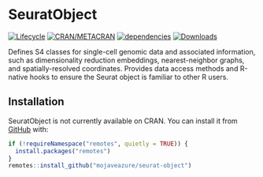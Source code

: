 
<!-- README.md is generated from README.Rmd. Please edit that file -->

# SeuratObject

<!-- badges: start -->

[![Lifecycle](https://img.shields.io/badge/lifecycle-experimental-orange.svg)](https://github.com/mojaveazure/seurat-object)
[![CRAN/METACRAN](https://img.shields.io/cran/v/SeuratObject)](https://cran.r-project.org/package=SeuratObject)
[![dependencies](https://tinyverse.netlify.com/badge/SeuratObject)](https://cran.r-project.org/package=SeuratObject)
[![Downloads](https://cranlogs.r-pkg.org/badges/SeuratObject?color=brightgreen)](https://cran.r-project.org/package=SeuratObject)
<!-- badges: end -->

Defines S4 classes for single-cell genomic data and associated
information, such as dimensionality reduction embeddings,
nearest-neighbor graphs, and spatially-resolved coordinates. Provides
data access methods and R-native hooks to ensure the Seurat object is
familiar to other R users.

## Installation

SeuratObject is not currently available on CRAN. You can install it from
[GitHub](https://github.com/mojaveazure/seurat-object) with:

``` r
if (!requireNamespace("remotes", quietly = TRUE)) {
  install.packages("remotes")
}
remotes::install_github("mojaveazure/seurat-object")
```
